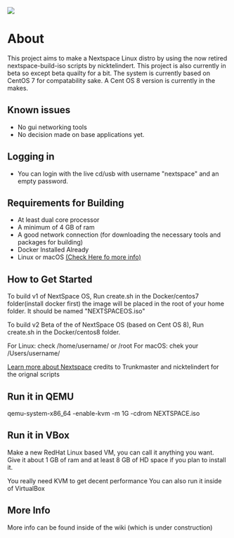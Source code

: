 ![](https://github.com/WindowsXP95/NeXTSPACE-Live/blob/master/wiki-res/application_nib.tiff.gif?raw=true)
# About 



This project aims to make a Nextspace Linux distro by using the now retired nextspace-build-iso scripts by nicktelindert. This project is also currently in beta so except beta quailty for a bit. The system is currently based on CentOS 7 for compatability sake. A Cent OS 8 version is currently in the makes.


## Known issues
- No gui networking tools
- No decision made on base applications yet.

## Logging in
- You can login with the live cd/usb with username "nextspace" and an empty password.

## Requirements for Building
- At least dual core processor
- A minimum of 4 GB of ram
- A good network connection (for downloading the necessary tools and packages for building)
- Docker Installed Already
- Linux or macOS [(Check Here fo more info)](https://github.com/WindowsXP95/NeXTSPACE-Live/wiki/Building-and-Compatibility)

## How to Get Started
To build v1 of NextSpace OS, Run create.sh in the Docker/centos7 folder(install docker first) the image will be placed in the root of your home folder. It should be named "NEXTSPACEOS.iso"

To build v2 Beta of the of NextSpace OS (based on Cent OS 8), Run create.sh in the Docker/centos8 folder.


For Linux: check /home/username/ or /root
For macOS: chek your /Users/username/

[Learn more about Nextspace](https://www.github.com/trunkmaster/nextspace) credits to Trunkmaster and nicktelindert for the orignal scripts

## Run it in QEMU

qemu-system-x86_64 -enable-kvm -m 1G -cdrom NEXTSPACE.iso

## Run it in VBox

Make a new RedHat Linux based VM, you can call it anything you want. Give it about 1 GB of ram and at least 8 GB of HD space if you plan to install it.

You really need KVM to get decent performance
You can also run it inside of VirtualBox

## More Info
More info can be found inside of the wiki (which is under construction)
